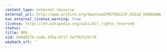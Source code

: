 ```yaml
---
content_type: external-resource
external_url: http://www.archive.org/download/MITRES21F.01S10_HIRAGANA_EXERCISES/3c1.mov
has_external_license_warning: true
license: https://en.wikipedia.org/wiki/All_rights_reserved
status: ''
title: MOV
uid: bb6d9270-2a4b-4f6a-8717-fef557125c79
wayback_url: ''
---
```

